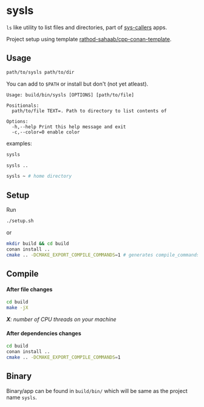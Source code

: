 # sysls

`ls` like utility to list files and directories, part of [sys-callers](https://github.com/rathod-sahaab/sys-callers) apps.

Project setup using template [rathod-sahaab/cpp-conan-template](https://github.com/rathod-sahaab/cpp-conan-template).
## Usage

```sh
path/to/sysls path/to/dir
```

You can add to `$PATH` or install but don't (not yet atleast).

```
Usage: build/bin/sysls [OPTIONS] [path/to/file]

Positionals:
  path/to/file TEXT=. Path to directory to list contents of

Options:
  -h,--help Print this help message and exit
  -c,--color=0 enable color
```

examples:

```sh
sysls
```

```sh
sysls ..
```

```sh
sysls ~ # home directory
```

## Setup

Run

```sh
./setup.sh
```

or

```sh
mkdir build && cd build
conan install ..
cmake .. -DCMAKE_EXPORT_COMPILE_COMMANDS=1 # generates compile_commands.json
```

## Compile

#### After file changes

```sh
cd build
make -jX
```

_**X**: number of CPU threads on your machine_

#### After dependencies changes

```sh
cd build
conan install ..
cmake .. -DCMAKE_EXPORT_COMPILE_COMMANDS=1
```

## Binary

Binary/app can be found in `build/bin/` which will be same as the project name `sysls`.

